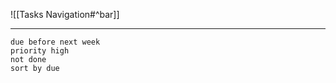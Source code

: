 ![[Tasks Navigation#^bar]]

---
```tasks
due before next week
priority high
not done
sort by due
```

